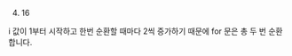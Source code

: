 <!-- # 문제5 : for문 계산

다음 코드의 출력 값으로 알맞은 것은?

```jsx
var a = 10;
var b = 2;

for (var i = 1; i < 5; i += 2) {
  a += i;
}

console.log(a + b);
```

1.  10
2.  12
3.  14
4.  16 -->

4.  16

i 값이 1부터 시작하고 한번 순환할 때마다 2씩 증가하기 때문에 for 문은 총 두 번 순환합니다.
